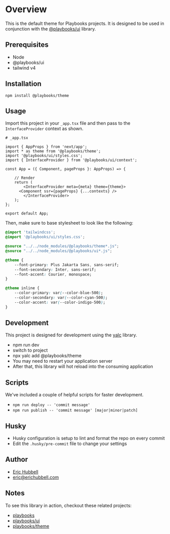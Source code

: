 # Overview

This is the default theme for Playbooks projects.
It is designed to be used in conjunction with the [@playbooks/ui](https://www.github.com/playbooks-xyz/playbooks-ui) library.

## Prerequisites

- Node
- @playbooks/ui
- tailwind v4

## Installation

```
npm install @playbooks/theme
```

## Usage

Import this project in your `_app.tsx` file and then pass to the `InterfaceProvider` context as shown.

```tsx
# _app.tsx

import { AppProps } from 'next/app';
import * as theme from '@playbooks/theme';
import '@playbooks/ui/styles.css';
import { InterfaceProvider } from '@playbooks/ui/context';

const App = ({ Component, pageProps }: AppProps) => {

	// Render
	return (
		<InterfaceProvider meta={meta} theme={theme}>
      <Component ssr={pageProps} {...contexts} />
		</InterfaceProvider>
	);
};

export default App;
```

Then, make sure to base stylesheet to look like the following:

```css
@import 'tailwindcss';
@import '@playbooks/ui/styles.css';

@source "../../node_modules/@playbooks/theme*.js";
@source "../../node_modules/@playbooks/ui*.js";

@theme {
	--font-primary: Plus Jakarta Sans, sans-serif;
	--font-secondary: Inter, sans-serif;
	--font-accent: Courier, monospace;
}

@theme inline {
	--color-primary: var(--color-blue-500);
	--color-secondary: var(--color-cyan-500);
	--color-accent: var(--color-indigo-500);
}
```

## Development

This project is designed for development using the [yalc](https://npmjs.com/package/yalc) library.

- npm run dev
- switch to project
- npx yalc add @playbooks/theme
- You may need to restart your application server
- After that, this library will hot reload into the consuming application

## Scripts

We've included a couple of helpful scripts for faster development.

- `npm run deploy -- 'commit message'`
- `npm run publish -- 'commit message' [major|minor|patch]`

## Husky

- Husky configuration is setup to lint and format the repo on every commit
- Edit the `.husky/pre-commit` file to change your settings

## Author

- [Eric Hubbell](http://www.erichubbell.com)
- eric@erichubbell.com

## Notes

To see this library in action, checkout these related projects:

- [playbooks](https://www.playbooks.xyz)
- [playbooks/ui](https://github.com/playbooks-xyz/playbooks-ui)
- [playbooks/theme](https://github.com/playbooks-xyz/playbooks-theme)
